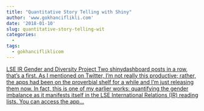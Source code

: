 ```yaml
---
title: "Quantitative Story Telling with Shiny"
author: 'www.gokhanciflikli.com'
date: '2018-01-10'
slug: quantitative-story-telling-wit
categories:
  - 
tags:
  - gokhancifliklicom
---
```


[LSE IR Gender and Diversity Project Two shinydashboard posts in a row, that’s a first. As I mentioned on Twitter, I’m not really this productive; rather, the apps had been on the proverbial shelf for a while and I’m just releasing them now. In fact, this is one of my earlier works: quantifying the gender imbalance as it manifests itself in the LSE International Relations (IR) reading lists. You can access the app...<click to read more>](https://www.gokhan.io/post/lse-gender/)

